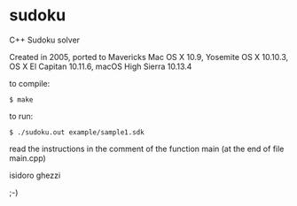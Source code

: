 sudoku
======

C++ Sudoku solver

Created in 2005, ported to Mavericks Mac OS X 10.9, Yosemite OS X 10.10.3, OS X El Capitan 10.11.6, macOS High Sierra 10.13.4

to compile:

`$ make`

to run:

`$ ./sudoku.out example/sample1.sdk`

read the instructions in the comment of the function main (at the end of file main.cpp)

isidoro ghezzi

;-)
